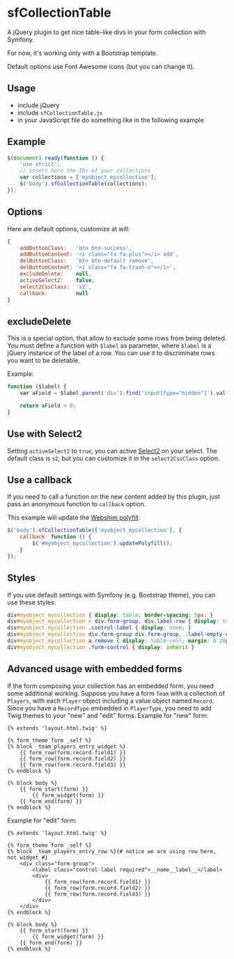 sfCollectionTable
=================

A jQuery plugin to get nice table-like divs in your form collection with Symfony.

For now, it's working only with a Bootstrap template.

Default options use Font Awesome icons (but you can change it).

Usage
-----

* include jQuery
* include ``sfCollectionTable.js``
* in your JavaScript file do something like in the following example

Example
-------

``` js
$(document).ready(function () {
    'use strict';
    // insert here the IDs of your collections
    var collections = ['myobject_mycollection'];
    $('body').sfCollectionTable(collections);
});
```

Options
-------

Here are default options, customize at will:

``` js
{
    addButtonClass:   'btn btn-success',
    addButtonContent: '<i class="fa fa-plus"></i> add',
    delButtonClass:   'btn btn-default remove',
    delButtonContent: '<i class="fa fa-trash-o"></i>',
    excludeDelete:    null,
    activeSelect2:    false,
    select2CssClass:  's2',
    callback:         null
}
```

excludeDelete
-------------

This is a special option, that allow to exclude some rows from being deleted.
You must define a function with ``$label`` as parameter, where ``$label`` is a jQuery instance
of the label of a row. You can use it to discriminate rows you want to be deletable.

Example:

``` js
function ($label) {
    var aField = $label.parent('div').find('input[type="hidden"]').val();

    return aField > 0;
}
```

Use with Select2
----------------

Setting ``activeSelect2`` to ``true``, you can active [Select2](http://select2.github.io/select2/)
on your select. The default class is ``s2``, but you can customize it in the ``select2CssClass``
option.

Use a callback
--------------

If you need to call a function on the new content added by this plugin, just pass an anonymous
function to ``callback`` option.

This example will update the [Webshim polyfill](http://afarkas.github.io/webshim/demos/index.html):

``` js
$('body').sfCollectionTable(['myobject_mycollection'], {
    callback: function () {
        $('#myobject_mycollection').updatePolyfill();
    }
});
```

Styles
------

If you use default settings with Symfony (e.g. Bootstrap theme), you can use these styles:

``` css
div#myobject_mycollection { display: table; border-spacing: 5px; }
div#myobject_mycollection > div.form-group, div.label-row { display: table-row; }
div#myobject_mycollection .control-label { display: none; }
div#myobject_mycollection div.form-group div.form-group, .label-empty-cell { display: table-cell; margin: 1px; }
div#myobject_mycollection a.remove { display: table-cell; margin: 0 20px 10px 0; }
div#myobject_mycollection .form-control { display: inherit }
```

Advanced usage with embedded forms
----------------------------------

If the form composing your collection has an embedded form, you need some additional working.
Suppose you have a form ``Team`` with a collection of ``Players``, with each ``Player`` object including a value object named ``Record``. Since you have a ``RecordType`` embedded in ``PlayerType``, you need to add Twig themes to your "new" and "edit" forms.
Example for "new" form:

``` twig
{% extends 'layout.html.twig' %}

{% form_theme form _self %}
{% block _team_players_entry_widget %}
    {{ form_row(form.record.field1) }}
    {{ form_row(form.record.field2) }}
    {{ form_row(form.record.field3) }}
{% endblock %}

{% block body %}
    {{ form_start(form) }}
        {{ form_widget(form) }}
    {{ form_end(form) }}
{% endblock %}
```

Example for "edit" form:

``` twig
{% extends 'layout.html.twig' %}

{% form_theme form _self %}
{% block _team_players_entry_row %}{# notice we are using row here, not widget #}
    <div class="form-group">
        <label class="control-label required">__name__label__</label>
        <div>
            {{ form_row(form.record.field1) }}
            {{ form_row(form.record.field2) }}
            {{ form_row(form.record.field3) }}
        </div>
    </div>
{% endblock %}

{% block body %}
    {{ form_start(form) }}
        {{ form_widget(form) }}
    {{ form_end(form) }}
{% endblock %}
```
